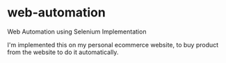 # web-automation
Web Automation using Selenium Implementation

I'm implemented this on my personal ecommerce website,
to buy product from the website to do it automatically.

